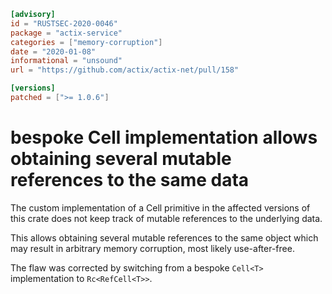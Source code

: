 ```toml
[advisory]
id = "RUSTSEC-2020-0046"
package = "actix-service"
categories = ["memory-corruption"]
date = "2020-01-08"
informational = "unsound"
url = "https://github.com/actix/actix-net/pull/158"

[versions]
patched = [">= 1.0.6"]
```

# bespoke Cell implementation allows obtaining several mutable references to the same data

The custom implementation of a Cell primitive in the affected versions of this crate
does not keep track of mutable references to the underlying data.

This allows obtaining several mutable references to the same object
which may result in arbitrary memory corruption, most likely use-after-free.

The flaw was corrected by switching from a bespoke `Cell<T>` implementation to `Rc<RefCell<T>>`.
